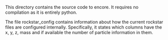 This directory contains the source code to encore.
It requires no compilation as it is entirely python.

The file rockstar_config contains information about
how the current rockstar files are configured internally.
Specifically, it states which columns have the 
x, y, z, mass and if available the number of
particle information in them.